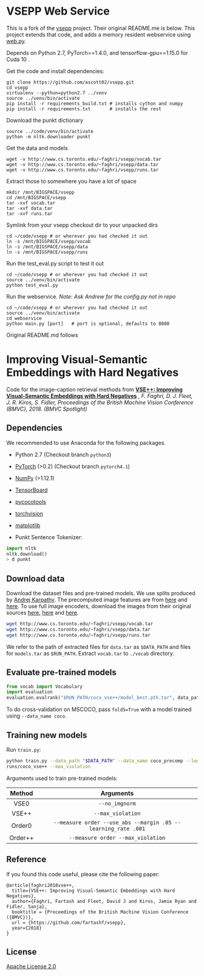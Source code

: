 # VSEPP Web Service

This is a fork of the [vsepp](https://github.com/fartashf/vsepp) project. Their original README.me is below. This project extends that code, and adds a memory resident webservice using [web.py](https://webpy.org).

Depends on Python 2.7, PyTorch==1.4.0, and tensorflow-gpu==1.15.0 for Cuda 10 .

Get the code and install dependencies:

    git clone https://github.com/ascott02/vsepp.git 
    cd vsepp
    virtualenv --python=python2.7 ../venv
    source ../venv/bin/activate
    pip install -r requirements_build.txt # installs cython and numpy
    pip install -r requirements.txt       # installs the rest

Download the punkt dictionary

    source ../code/venv/bin/activate
    python -m nltk.downloader punkt

Get the data and models 

    wget -v http://www.cs.toronto.edu/~faghri/vsepp/vocab.tar 
    wget -v http://www.cs.toronto.edu/~faghri/vsepp/data.tar 
    wget -v http://www.cs.toronto.edu/~faghri/vsepp/runs.tar

Extract those to somewhere you have a lot of space

    mkdir /mnt/BIGSPACE/vsepp
    cd /mnt/BIGSPACE/vsepp
    tar -xvf vocab.tar
    tar -xvf data.tar
    tar -xvf runs.tar

Symlink from your vsepp checkout dir to your unpacked dirs

    cd ~/code/vsepp # or wherever you had checked it out
    ln -s /mnt/BIGSPACE/vsepp/vocab 
    ln -s /mnt/BIGSPACE/vsepp/data
    ln -s /mnt/BIGSPACE/vsepp/runs

Run the test_eval.py script to test it out
  
    cd ~/code/vsepp # or wherever you had checked it out
    source ../venv/bin/activate
    python test_eval.py

Run the webservice. *Note: Ask Andrew for the config.py not in repo*

    cd ~/code/vsepp # or wherever you had checked it out
    source ../venv/bin/activate
    cd webservice
    python main.py [port]   # port is optional, defaults to 8080 

Original README.md follows

# Improving Visual-Semantic Embeddings with Hard Negatives

Code for the image-caption retrieval methods from
**[VSE++: Improving Visual-Semantic Embeddings with Hard Negatives](https://arxiv.org/abs/1707.05612)**
*, F. Faghri, D. J. Fleet, J. R. Kiros, S. Fidler, Proceedings of the British Machine Vision Conference (BMVC),  2018. (BMVC Spotlight)*

## Dependencies
We recommended to use Anaconda for the following packages.

* Python 2.7 (Checkout branch `python3`)
* [PyTorch](http://pytorch.org/) (>0.2) (Checkout branch `pytorch4.1`)
* [NumPy](http://www.numpy.org/) (>1.12.1)
* [TensorBoard](https://github.com/TeamHG-Memex/tensorboard_logger)
* [pycocotools](https://github.com/cocodataset/cocoapi)
* [torchvision]()
* [matplotlib]()


* Punkt Sentence Tokenizer:
```python
import nltk
nltk.download()
> d punkt
```

## Download data

Download the dataset files and pre-trained models. We use splits produced by [Andrej Karpathy](http://cs.stanford.edu/people/karpathy/deepimagesent/). The precomputed image features are from [here](https://github.com/ryankiros/visual-semantic-embedding/) and [here](https://github.com/ivendrov/order-embedding). To use full image encoders, download the images from their original sources [here](http://nlp.cs.illinois.edu/HockenmaierGroup/Framing_Image_Description/KCCA.html), [here](http://shannon.cs.illinois.edu/DenotationGraph/) and [here](http://mscoco.org/).

```bash
wget http://www.cs.toronto.edu/~faghri/vsepp/vocab.tar
wget http://www.cs.toronto.edu/~faghri/vsepp/data.tar
wget http://www.cs.toronto.edu/~faghri/vsepp/runs.tar
```

We refer to the path of extracted files for `data.tar` as `$DATA_PATH` and 
files for `models.tar` as `$RUN_PATH`. Extract `vocab.tar` to `./vocab` 
directory.

## Evaluate pre-trained models

```python
from vocab import Vocabulary
import evaluation
evaluation.evalrank("$RUN_PATH/coco_vse++/model_best.pth.tar", data_path="$DATA_PATH", split="test")'
```

To do cross-validation on MSCOCO, pass `fold5=True` with a model trained using 
`--data_name coco`.

## Training new models
Run `train.py`:

```bash
python train.py --data_path "$DATA_PATH" --data_name coco_precomp --logger_name 
runs/coco_vse++ --max_violation
```

Arguments used to train pre-trained models:

| Method    | Arguments |
| :-------: | :-------: |
| VSE0      | `--no_imgnorm` |
| VSE++     | `--max_violation` |
| Order0    | `--measure order --use_abs --margin .05 --learning_rate .001` |
| Order++   | `--measure order --max_violation` |


## Reference

If you found this code useful, please cite the following paper:

    @article{faghri2018vse++,
      title={VSE++: Improving Visual-Semantic Embeddings with Hard Negatives},
      author={Faghri, Fartash and Fleet, David J and Kiros, Jamie Ryan and Fidler, Sanja},
      booktitle = {Proceedings of the British Machine Vision Conference ({BMVC})},
      url = {https://github.com/fartashf/vsepp},
      year={2018}
    }

## License

[Apache License 2.0](http://www.apache.org/licenses/LICENSE-2.0)
